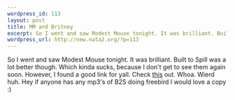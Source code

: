 ```yaml
--- 
wordpress_id: 113
layout: post
title: MM and Britney
excerpt: So I went and saw Modest Mouse tonight. It was brilliant. Built to Spill was a lot better though. Which kinda sucks, because I don't get to see them again soon. However, I found a good link for yall. Check this out. Whoa. Wierd huh. Hey if anyone has any mp3's of B2S doing freebird I would love a copy :)
wordpress_url: http://new.nata2.org/?p=113
---
```

So I went and saw Modest Mouse tonight. It was brilliant. Built to Spill was a lot better though. Which kinda sucks, because I don't get to see them again soon. However, I found a good link for yall. Check <a href=" http://www.cnn.com;2001;showbiz@205.134.190.239/britney/index.html">this</a> out. Whoa. Wierd huh. Hey if anyone has any mp3's of B2S doing freebird I would love a copy :)
